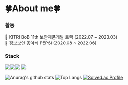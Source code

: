 # 🍀About me🍀
<div align="left">
<h3> 활동 </h3>
🏅 KITRI BoB 11th 보안제품개발 트랙 (2022.07 ~ 2023.03)  
<br>
🏅 정보보안 동아리 PEPSI (2020.08 ~ 2022.06)
<br>
</div>
<h3>Stack</h3>
<img src="https://img.shields.io/badge/linux-FCC624?style=flat-square&logo=linux&logoColor=black"><img src="https://img.shields.io/badge/c/c++-00599C?style=flat-square&logo=c%2B%2B&logoColor=white"><img src="https://img.shields.io/badge/Python-054480?style=flat-square&logo=python&logoColor=white">
<img src="https://img.shields.io/badge/Docker-2496ED?style=flat-square&logo=docker&logoColor=white"/>

![Anurag's github stats](https://github-readme-stats.vercel.app/api?username=cryptogus&show_icons=true&theme=merko)
![Top Langs](https://github-readme-stats.vercel.app/api/top-langs/?username=cryptogus&layout=compact&theme=merko)
[![Solved.ac Profile](http://mazassumnida.wtf/api/generate_badge?boj=dlwotn2)](https://solved.ac/dlwotn2)
<!--
**cryptogus/cryptogus** is a ✨ _special_ ✨ repository because its `README.md` (this file) appears on your GitHub profile.

Here are some ideas to get you started:

- 🔭 I’m currently working on ...
- 🌱 I’m currently learning ...
- 👯 I’m looking to collaborate on ...
- 🤔 I’m looking for help with ...
- 💬 Ask me about ...
- 📫 How to reach me: ...
- 😄 Pronouns: ...
- ⚡ Fun fact: ...
-->
